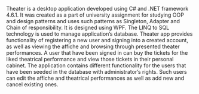 Theater is a desktop application developed using C# and .NET framework 4.6.1. It was created as a part of university assignment for studying OOP and design patterns and uses such patterns as Singleton, Adapter and Chain of responsibility. It is designed using WPF. The LINQ to SQL technology is used to manage application’s database.
Theater app provides functionality of registering a new user and signing into a created account, as well as viewing the affiche and browsing through presented theater performances. A user that have been signed in can buy the tickets for the liked theatrical performance and view those tickets in their personal cabinet. The application contains different functionality for the users that have been seeded in the database with administrator’s rights. Such users can edit the affiche and theatrical performances as well as add new and cancel existing ones. 
